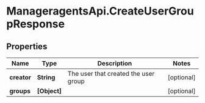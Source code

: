 # ManageragentsApi.CreateUserGroupResponse

## Properties
Name | Type | Description | Notes
------------ | ------------- | ------------- | -------------
**creator** | **String** | The user that created the user group | [optional] 
**groups** | **[Object]** |  | [optional] 



